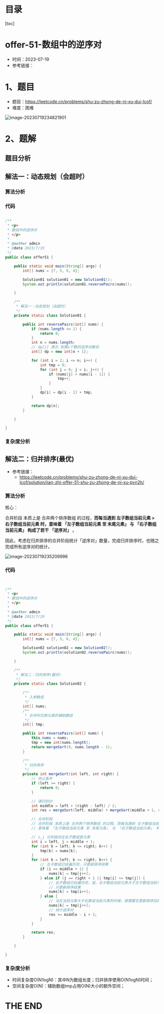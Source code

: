 # 目录

[toc]

# offer-51-数组中的逆序对

- 时间：2023-07-19
- 参考链接：



# 1、题目

- 题目：https://leetcode.cn/problems/shu-zu-zhong-de-ni-xu-dui-lcof/
- 难度：困难



![image-20230719234821901](https://2021-joker.oss-cn-shanghai.aliyuncs.com/java_img/image-20230719234821901.png)



# 2、题解

## 题目分析



## 解法一：动态规划（会超时）

### 算法分析





### 代码

```java

/**
 * <p>
 * 数组中的逆序对
 * </p>
 *
 * @author admin
 * @date 2023/7/19
 */
public class offer51 {

    public static void main(String[] args) {
        int[] nums = {7, 5, 6, 4};

        Solution01 solution01 = new Solution01();
        System.out.println(solution01.reversePairs(nums));

    }

    /**
     * 解法一：动态规划（会超时）
     */
    private static class Solution01 {

        public int reversePairs(int[] nums) {
            if (nums.length <= 1) {
                return 0;
            }
            int n = nums.length;
            // dp[i] 表示 到第i个数的逆序对数目
            int[] dp = new int[n + 1];

            for (int i = 2; i <= n; i++) {
                int tmp = 0;
                for (int j = 0; j < i; j++) {
                    if (nums[j] > nums[i - 1]) {
                        tmp++;
                    }
                }
                dp[i] = dp[i - 1] + tmp;
            }

            return dp[n];
        }

    }

}

```





### 复杂度分析





## 解法二：归并排序(最优)

- 参考链接：
  - https://leetcode.cn/problems/shu-zu-zhong-de-ni-xu-dui-lcof/solution/jian-zhi-offer-51-shu-zu-zhong-de-ni-xu-pvn2h/



### 算法分析

核心：

合并阶段 本质上是 合并两个排序数组 的过程，**而每当遇到 左子数组当前元素 > 右子数组当前元素 时，意味着 「左子数组当前元素 至 末尾元素」 与 「右子数组当前元素」 构成了若干 「逆序对」** 。

因此，考虑在归并排序的合并阶段统计「逆序对」数量，完成归并排序时，也随之完成所有逆序对的统计。

![image-20230719235209996](https://2021-joker.oss-cn-shanghai.aliyuncs.com/java_img/image-20230719235209996.png)



### 代码

```java


/**
 * <p>
 * 数组中的逆序对
 * </p>
 *
 * @author admin
 * @date 2023/7/19
 */
public class offer51 {

    public static void main(String[] args) {
        int[] nums = {7, 5, 6, 4};

        Solution02 solution02 = new Solution02();
        System.out.println(solution02.reversePairs(nums));

    }

    /**
     * 解法二：归并排序(最优)
     */
    private static class Solution02 {

        /**
         * 入参数组
         */
        int[] nums;
        /**
         * 合并时交换元素的辅助数组
         */
        int[] tmp;

        public int reversePairs(int[] nums) {
            this.nums = nums;
            tmp = new int[nums.length];
            return mergeSort(0, nums.length - 1);
        }

        /**
         * 归并排序
         */
        private int mergeSort(int left, int right) {
            // 终止条件
            if (left >= right) {
                return 0;
            }

            // 递归划分
            int middle = left + (right - left) / 2;
            int res = mergeSort(left, middle) + mergeSort(middle + 1, right);

            // 合并阶段
            // 合并阶段 本质上是 合并两个排序数组 的过程，而每当遇到 左子数组当前元素 > 右子数组当前元素 时，
            // 意味着 「左子数组当前元素 至 末尾元素」 与 「右子数组当前元素」 构成了若干 「逆序对」

            // i,j 分别指向左右子数组首元素
            int i = left, j = middle + 1;
            for (int k = left; k <= right; k++) {
                tmp[k] = nums[k];
            }
            for (int k = left; k <= right; k++) {
                // 左子数组已经遍历完，只更新排序结果
                if (i == middle + 1) {
                    nums[k] = tmp[j++];
                } else if (j == right + 1 || tmp[i] <= tmp[j]) {
                    // 右子数组已经遍历完，或，右子数组当前元素大于左子数组当前元素时，
                    // 只更新排序结果
                    nums[k] = tmp[i++];
                } else {
                    // 当左当前元素大于右数组当前元素的时候，就需要在更新排序后的数组同时，更新逆序对数了
                    nums[k] = tmp[j++];
                    // 统计逆序对
                    res += middle - i + 1;
                }
            }

            return res;
        }

    }

}

```





### 复杂度分析

- 时间复杂度O(N1ogN)：其中N为数组长度；归并排序使用O(N1ogN)时间；
- 空间复杂度O(N)：辅助数组tmp占用O(N)大小的额外空间；





# THE END
